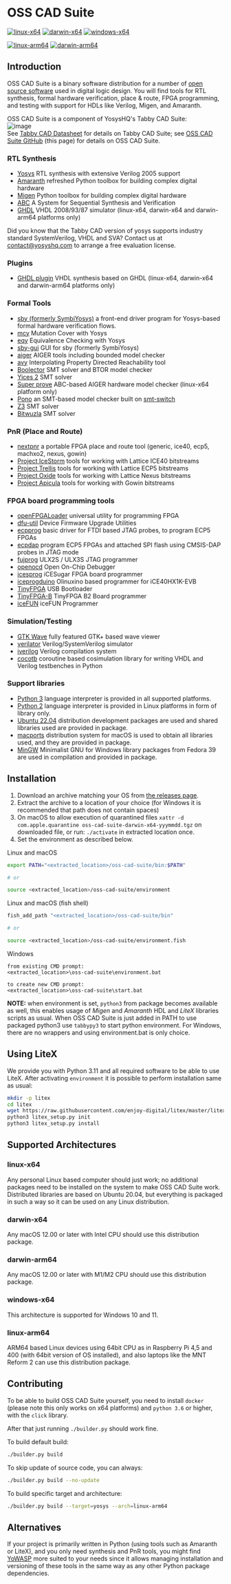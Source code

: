 # OSS CAD Suite

[![linux-x64](https://github.com/YosysHQ/oss-cad-suite-build/actions/workflows/linux-x64.yml/badge.svg)](https://github.com/YosysHQ/oss-cad-suite-build/releases/latest)
[![darwin-x64](https://github.com/YosysHQ/oss-cad-suite-build/actions/workflows/darwin-x64.yml/badge.svg)](https://github.com/YosysHQ/oss-cad-suite-build/releases/latest)
[![windows-x64](https://github.com/YosysHQ/oss-cad-suite-build/actions/workflows/windows-x64.yml/badge.svg)](https://github.com/YosysHQ/oss-cad-suite-build/releases/latest)

[![linux-arm64](https://github.com/YosysHQ/oss-cad-suite-build/actions/workflows/linux-arm64.yml/badge.svg)](https://github.com/YosysHQ/oss-cad-suite-build/releases/latest)
[![darwin-arm64](https://github.com/YosysHQ/oss-cad-suite-build/actions/workflows/darwin-arm64.yml/badge.svg)](https://github.com/YosysHQ/oss-cad-suite-build/releases/latest)

## Introduction

OSS CAD Suite is a binary software distribution for a number of [open source software](https://en.wikipedia.org/wiki/Open-source_software) used in digital logic design. 
You will find tools for RTL synthesis, formal hardware verification, place & route, FPGA programming, and testing with support for HDLs like Verilog, Migen, and Amaranth.

OSS CAD Suite is a component of YosysHQ's Tabby CAD Suite:  
![image](https://user-images.githubusercontent.com/59544343/119006798-f8786100-b990-11eb-9535-cef67420ccfb.png)  
See [Tabby CAD Datasheet](https://www.yosyshq.com/tabby-cad-datasheet) for details on Tabby CAD Suite; see [OSS CAD Suite GitHub](https://github.com/YosysHQ/oss-cad-suite-build/) (this page) for details on OSS CAD Suite.

### RTL Synthesis 
 * [Yosys](https://github.com/YosysHQ/yosys) RTL synthesis with extensive Verilog 2005 support
 * [Amaranth](https://github.com/amaranth-lang/amaranth) refreshed Python toolbox for building complex digital hardware
 * [Migen](https://github.com/m-labs/migen) Python toolbox for building complex digital hardware
 * [ABC](https://people.eecs.berkeley.edu/~alanmi/abc/) A System for Sequential Synthesis and Verification
 * [GHDL](https://github.com/ghdl/ghdl) VHDL 2008/93/87 simulator (linux-x64, darwin-x64 and darwin-arm64 platforms only)
 
Did you know that the Tabby CAD version of yosys supports industry standard SystemVerilog, VHDL and SVA? 
Contact us at contact@yosyshq.com to arrange a free evaluation license.

### Plugins
 * [GHDL plugin](https://github.com/ghdl/ghdl-yosys-plugin) VHDL synthesis based on GHDL (linux-x64, darwin-x64 and darwin-arm64 platforms only)

### Formal Tools
 * [sby (formerly SymbiYosys)](https://github.com/YosysHQ/sby) a front-end driver program for Yosys-based formal hardware verification flows.
 * [mcy](https://github.com/YosysHQ/mcy) Mutation Cover with Yosys
 * [eqy](https://github.com/YosysHQ/eqy) Equivalence Checking with Yosys
 * [sby-gui](https://github.com/YosysHQ/sby-gui) GUI for sby (formerly SymbiYosys)
 * [aiger](https://github.com/arminbiere/aiger) AIGER tools including bounded model checker
 * [avy](https://bitbucket.org/arieg/extavy) Interpolating Property Directed Reachability tool
 * [Boolector](https://github.com/Boolector/boolector) SMT solver and BTOR model checker
 * [Yices 2](https://github.com/SRI-CSL/yices2) SMT solver
 * [Super prove](https://github.com/sterin/super-prove-build) ABC-based AIGER hardware model checker (linux-x64 platform only)
 * [Pono](https://github.com/upscale-project/pono) an SMT-based model checker built on [smt-switch](https://github.com/makaimann/smt-switch)
 * [Z3](https://github.com/Z3Prover/z3) SMT solver
 * [Bitwuzla](https://github.com/bitwuzla/bitwuzla) SMT solver

### PnR (Place and Route)
 * [nextpnr](https://github.com/YosysHQ/nextpnr) a portable FPGA place and route tool (generic, ice40, ecp5, machxo2, nexus, gowin)
 * [Project IceStorm](https://github.com/YosysHQ/icestorm) tools for working with Lattice ICE40 bitstreams
 * [Project Trellis](https://github.com/YosysHQ/prjtrellis) tools for working with Lattice ECP5 bitstreams
 * [Project Oxide](https://github.com/gatecat/prjoxide) tools for working with Lattice Nexus bitstreams
 * [Project Apicula](https://github.com/YosysHQ/apicula) tools for working with Gowin bitstreams
 
### FPGA board programming tools
 * [openFPGALoader](https://github.com/trabucayre/openFPGALoader) universal utility for programming FPGA
 * [dfu-util](http://dfu-util.sourceforge.net/) Device Firmware Upgrade Utilities
 * [ecpprog](https://github.com/gregdavill/ecpprog) basic driver for FTDI based JTAG probes, to program ECP5 FPGAs
 * [ecpdap](https://github.com/adamgreig/ecpdap) program ECP5 FPGAs and attached SPI flash using CMSIS-DAP probes in JTAG mode
 * [fujprog](https://github.com/kost/fujprog) ULX2S / ULX3S JTAG programmer
 * [openocd](http://openocd.org/) Open On-Chip Debugger
 * [icesprog](https://github.com/wuxx/icesugar/tree/master/tools/src) iCESugar FPGA board programmer
 * [iceprogduino](https://github.com/OLIMEX/iCE40HX1K-EVB/tree/master/programmer/iceprogduino) Olinuxino based programmer for iCE40HX1K-EVB
 * [TinyFPGA](https://github.com/tinyfpga/TinyFPGA-Bootloader) USB Bootloader
 * [TinyFPGA-B](https://github.com/tinyfpga/TinyFPGA-B-Series) TinyFPGA B2 Board programmer
 * [iceFUN](https://github.com/pitrz/icefunprog) iceFUN Programmer
 
### Simulation/Testing
 * [GTK Wave](https://github.com/gtkwave/gtkwave) fully featured GTK+ based wave viewer
 * [verilator](https://github.com/verilator/verilator) Verilog/SystemVerilog simulator
 * [iverilog](https://github.com/steveicarus/iverilog) Verilog compilation system
 * [cocotb](https://github.com/cocotb/cocotb) coroutine based cosimulation library for writing VHDL and Verilog testbenches in Python
   
### Support libraries
 * [Python 3](https://github.com/python/cpython) language interpreter is provided in all supported platforms.
 * [Python 2](https://github.com/python/cpython) language interpreter is provided in Linux platforms in form of library only.
 * [Ubuntu 22.04](https://ubuntu.com/) distribution development packages are used and shared libraries used are provided in package.
 * [macports](https://www.macports.org/) distribution system for macOS is used to obtain all libraries used, and they are provided in package.
 * [MinGW](https://sourceforge.net/projects/mingw) Minimalist GNU for Windows library packages from Fedora 39 are used in compilation and provided in package.
 
## Installation

1. Download an archive matching your OS from [the releases page](https://github.com/YosysHQ/oss-cad-suite-build/releases/latest).
2. Extract the archive to a location of your choice (for Windows it is recommended that path does not contain spaces)
3. On macOS to allow execution of quarantined files ```xattr -d com.apple.quarantine oss-cad-suite-darwin-x64-yyymmdd.tgz``` on downloaded file, or run: ```./activate``` in extracted location once.
4. Set the environment as described below.

Linux and macOS
```bash
export PATH="<extracted_location>/oss-cad-suite/bin:$PATH"

# or

source <extracted_location>/oss-cad-suite/environment
```

Linux and macOS (fish shell)
```bash
fish_add_path "<extracted_location>/oss-cad-suite/bin"

# or

source <extracted_location>/oss-cad-suite/environment.fish
```

Windows
```batch
from existing CMD prompt:
<extracted_location>\oss-cad-suite\environment.bat

to create new CMD prompt:
<extracted_location>\oss-cad-suite\start.bat
```

**NOTE:** when environment is set, `python3` from package becomes available as well, this enables usage of *Migen* and *Amaranth* HDL and *LiteX* libraries scripts as usual. When OSS CAD Suite is just added in PATH to use packaged python3 use `tabbypy3` to start python environment. For Windows, there are no wrappers and using environment.bat is only choice.

## Using LiteX

We provide you with Python 3.11 and all required software to be able to use LiteX. After activating `environment` it is possible to perform installation same as usual:

```bash
mkdir -p litex
cd litex
wget https://raw.githubusercontent.com/enjoy-digital/litex/master/litex_setup.py
python3 litex_setup.py init
python3 litex_setup.py install
```

## Supported Architectures

### linux-x64
Any personal Linux based computer should just work; no additional packages need to be installed on the system to make OSS CAD Suite work.
Distributed libraries are based on Ubuntu 20.04, but everything is packaged in such a way so it can be used on any Linux distribution.

### darwin-x64
Any macOS 12.00 or later with Intel CPU should use this distribution package.

### darwin-arm64
Any macOS 12.00 or later with M1/M2 CPU should use this distribution package.

### windows-x64
This architecture is supported for Windows 10 and 11. 

### linux-arm64
ARM64 based Linux devices using 64bit CPU as in Raspberry Pi 4,5 and 400 (with 64bit version of OS installed), and also laptops like the MNT Reform 2 can use this distribution package.

## Contributing

To be able to build OSS CAD Suite yourself, you need to install `docker` (please note this only works on x64 platforms) and `python 3.6` or higher, with the `click` library.


After that just running ```./builder.py``` should work fine.

To build default build:
```bash
./builder.py build 
```

To skip update of source code, you can always:
```bash
./builder.py build --no-update
```

To build specific target and architecture:
```bash
./builder.py build --target=yosys --arch=linux-arm64
```

## Alternatives

If your project is primarily written in Python (using tools such as Amaranth or LiteX), and you only need synthesis and PnR tools, you might find [YoWASP](https://yowasp.org) more suited to your needs since it allows managing installation and versioning of these tools in the same way as any other Python package dependencies.
